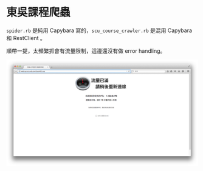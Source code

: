 東吳課程爬蟲
===========

`spider.rb` 是純用 Capybara 寫的，`scu_course_crawler.rb` 是混用 Capybara 和 RestClient 。

順帶一提，太頻繁抓會有流量限制，這邊還沒有做 error handling。

![traffic](doc/img/bandwidth.png)
